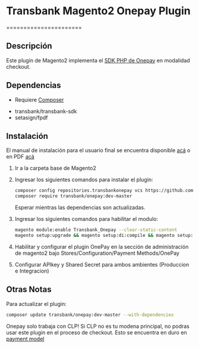 # Transbank Magento2 Onepay Plugin
======================

## Descripción

Este plugin de Magento2 implementa el [SDK PHP de Onepay](https://github.com/TransbankDevelopers/transbank-sdk-php) en modalidad checkout. 

## Dependencias

- Requiere [Composer](https://getcomposer.org)

* transbank/transbank-sdk
* setasign/fpdf

## Instalación

El manual de instalación para el usuario final se encuentra disponible [acá](docs/INSTALLATION.md) o en PDF [acá](https://github.com/TransbankDevelopers/transbank-plugin-magento2-onepay/raw/master/docs/INSTALLATION.pdf
)

1. Ir a la carpeta base de Magento2

2. Ingresar los siguientes comandos para instalar el plugin:

    ```bash
    composer config repositories.transbankonepay vcs https://github.com/TransbankDevelopers/transbank-plugin-magento2-onepay.git
	composer require transbank/onepay:dev-master
    ```
   Esperar mientras las dependencias son actualizadas.

3. Ingresar los siguientes comandos para habilitar el modulo:

    ```bash
    magento module:enable Transbank_Onepay --clear-static-content
	magento setup:upgrade && magento setup:di:compile && magento setup:static-content:deploy
    ```
4. Habilitar y configurar el plugin OnePay en la sección de administración de magento2 bajo  Stores/Configuration/Payment Methods/OnePay

5. Configurar APIkey y Shared Secret para ambos ambientes (Produccion e Integracion)

## Otras Notas

Para actualizar el plugin:

```bash
composer update transbank/onepay:dev-master --with-dependencies
```

Onepay solo trabaja con CLP! Si CLP no es tu modena principal, no podras usar este plugin en el proceso de checkout. Esto se encuentra en duro en [payment model](https://github.com/TransbankDevelopers/transbank-plugin-magento2-onepay/blob/master/Model/Onepay.php)